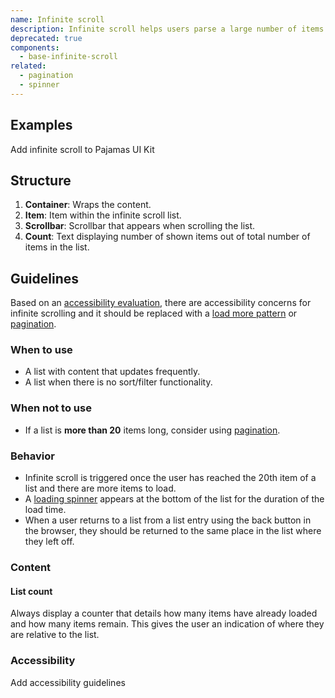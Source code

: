 ```yaml
---
name: Infinite scroll
description: Infinite scroll helps users parse a large number of items by breaking up lists and distributing the results.
deprecated: true
components:
  - base-infinite-scroll
related:
  - pagination
  - spinner
---
```






## Examples

<story-viewer component="base-infinite-scroll" title="Default"></story-viewer>

<todo>Add infinite scroll to Pajamas UI Kit</todo>

## Structure

<figure-img alt="Numbered diagram of an infinite scroll structure" label="Infinite scroll structure" src="/img/infinite-scroll-structure.svg"></figure-img>

1. **Container**: Wraps the content.
1. **Item**: Item within the infinite scroll list.
1. **Scrollbar**: Scrollbar that appears when scrolling the list.
1. **Count**: Text displaying number of shown items out of total number of items in the list.

## Guidelines

Based on an [accessibility evaluation](https://gitlab.com/gitlab-org/gitlab-ui/-/issues/1196), there are accessibility concerns for infinite scrolling and it should be replaced with a [load more pattern](/usability/loading#loading-more) or [pagination](/components/pagination).

### When to use

- A list with content that updates frequently.
- A list when there is no sort/filter functionality.

### When not to use

- If a list is **more than 20** items long, consider using [pagination](/components/pagination).

### Behavior

- Infinite scroll is triggered once the user has reached the 20th item of a list and there are more items to load.
- A [loading spinner](/components/spinner) appears at the bottom of the list for the duration of the load time.
- When a user returns to a list from a list entry using the back button in the browser, they should be returned to the same place in the list where they left off.

### Content

#### List count

Always display a counter that details how many items have already loaded and how many items remain. This gives the user an indication of where they are relative to the list.

### Accessibility

<todo>Add accessibility guidelines</todo>
